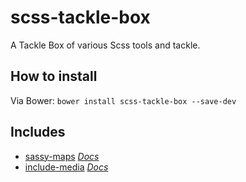 scss-tackle-box
===

A Tackle Box of various Scss tools and tackle. 

## How to install

Via Bower: `bower install scss-tackle-box --save-dev`

## Includes 
- [sassy-maps](https://github.com/at-import/Sassy-Maps) *[Docs](https://github.com/at-import/Sassy-Maps#functions)*
- [include-media](https://github.com/eduardoboucas/import-media) *[Docs](http://include-media.com/documentation/)*

